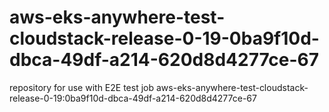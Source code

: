 # aws-eks-anywhere-test-cloudstack-release-0-19-0ba9f10d-dbca-49df-a214-620d8d4277ce-67
repository for use with E2E test job aws-eks-anywhere-test-cloudstack-release-0-19:0ba9f10d-dbca-49df-a214-620d8d4277ce-67
